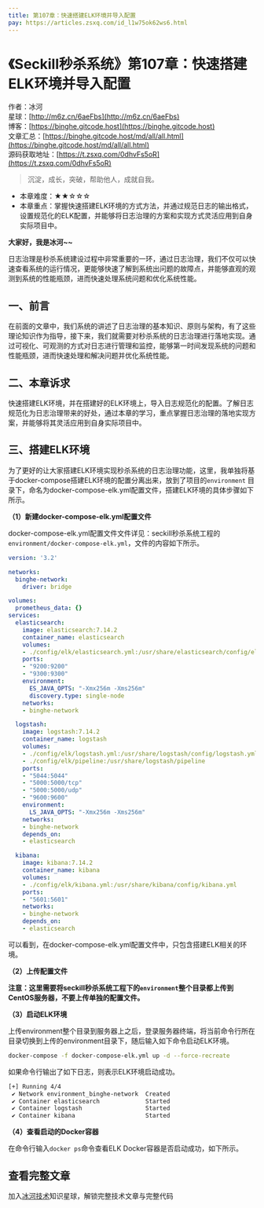 ```yaml
---
title: 第107章：快速搭建ELK环境并导入配置
pay: https://articles.zsxq.com/id_l1w75ok62ws6.html
---
```


# 《Seckill秒杀系统》第107章：快速搭建ELK环境并导入配置

作者：冰河
<br/>星球：[http://m6z.cn/6aeFbs](http://m6z.cn/6aeFbs)
<br/>博客：[https://binghe.gitcode.host](https://binghe.gitcode.host)
<br/>文章汇总：[https://binghe.gitcode.host/md/all/all.html](https://binghe.gitcode.host/md/all/all.html)
<br/>源码获取地址：[https://t.zsxq.com/0dhvFs5oR](https://t.zsxq.com/0dhvFs5oR)

> 沉淀，成长，突破，帮助他人，成就自我。

* 本章难度：★★☆☆☆
* 本章重点：掌握快速搭建ELK环境的方式方法，并通过规范日志的输出格式，设置规范化的ELK配置，并能够将日志治理的方案和实现方式灵活应用到自身实际项目中。

**大家好，我是冰河~~**

日志治理是秒杀系统建设过程中非常重要的一环，通过日志治理，我们不仅可以快速查看系统的运行情况，更能够快速了解到系统出问题的故障点，并能够直观的观测到系统的性能瓶颈，进而快速处理系统问题和优化系统性能。

## 一、前言

在前面的文章中，我们系统的讲述了日志治理的基本知识、原则与架构，有了这些理论知识作为指导，接下来，我们就需要对秒杀系统的日志治理进行落地实现。通过可视化、可观测的方式对日志进行管理和监控，能够第一时间发现系统的问题和性能瓶颈，进而快速处理和解决问题并优化系统性能。

## 二、本章诉求

快速搭建ELK环境，并在搭建好的ELK环境上，导入日志规范化的配置。了解日志规范化为日志治理带来的好处，通过本章的学习，重点掌握日志治理的落地实现方案，并能够将其灵活应用到自身实际项目中。

## 三、搭建ELK环境

为了更好的让大家搭建ELK环境实现秒杀系统的日志治理功能，这里，我单独将基于docker-compose搭建ELK环境的配置分离出来，放到了项目的`environment` 目录下，命名为docker-compose-elk.yml配置文件，搭建ELK环境的具体步骤如下所示。

**（1）新建docker-compose-elk.yml配置文件**

docker-compose-elk.yml配置文件文件详见：seckill秒杀系统工程的`environment/docker-compose-elk.yml`，文件的内容如下所示。

```yaml
version: '3.2'

networks:
  binghe-network:
    driver: bridge

volumes:
  prometheus_data: {}
services:
  elasticsearch:
    image: elasticsearch:7.14.2
    container_name: elasticsearch
    volumes:
    - ./config/elk/elasticsearch.yml:/usr/share/elasticsearch/config/elasticsearch.yml
    ports:
    - "9200:9200"
    - "9300:9300"
    environment:
      ES_JAVA_OPTS: "-Xmx256m -Xms256m"
      discovery.type: single-node
    networks:
    - binghe-network

  logstash:
    image: logstash:7.14.2
    container_name: logstash
    volumes:
    - ./config/elk/logstash.yml:/usr/share/logstash/config/logstash.yml
    - ./config/elk/pipeline:/usr/share/logstash/pipeline
    ports:
    - "5044:5044"
    - "5000:5000/tcp"
    - "5000:5000/udp"
    - "9600:9600"
    environment:
      LS_JAVA_OPTS: "-Xmx256m -Xms256m"
    networks:
    - binghe-network
    depends_on:
    - elasticsearch

  kibana:
    image: kibana:7.14.2
    container_name: kibana
    volumes:
    - ./config/elk/kibana.yml:/usr/share/kibana/config/kibana.yml
    ports:
    - "5601:5601"
    networks:
    - binghe-network
    depends_on:
    - elasticsearch
```

可以看到，在docker-compose-elk.yml配置文件中，只包含搭建ELK相关的环境。

**（2）上传配置文件**

**注意：这里需要将seckill秒杀系统工程下的`environment`整个目录都上传到CentOS服务器，不要上传单独的配置文件。**

**（3）启动ELK环境**

上传environment整个目录到服务器上之后，登录服务器终端，将当前命令行所在目录切换到上传的environment目录下，随后输入如下命令启动ELK环境。

```bash
docker-compose -f docker-compose-elk.yml up -d --force-recreate 
```

如果命令行输出了如下日志，则表示ELK环境启动成功。

```bash
[+] Running 4/4
 ✔ Network environment_binghe-network  Created                                                                                                                      0.0s 
 ✔ Container elasticsearch             Started                                                                                                                      1.0s 
 ✔ Container logstash                  Started                                                                                                                      2.6s 
 ✔ Container kibana                    Started                                                                                                                      
```

**（4）查看启动的Docker容器**

在命令行输入`docker ps`命令查看ELK Docker容器是否启动成功，如下所示。

## 查看完整文章

加入[冰河技术](http://m6z.cn/6aeFbs)知识星球，解锁完整技术文章与完整代码